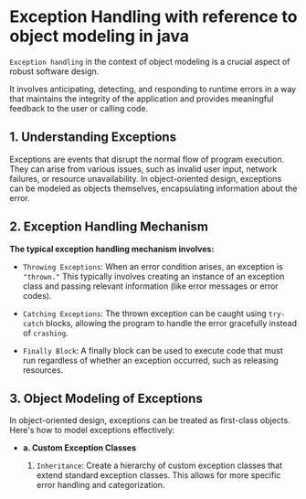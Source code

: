 # Exception Handling with reference to object modeling in java

`Exception handling` in the context of object modeling is a crucial aspect of robust software design.

It involves anticipating, detecting, and responding to runtime errors in a way that maintains the integrity of the application and provides meaningful feedback to the user or calling code.

## 1. Understanding Exceptions

Exceptions are events that disrupt the normal flow of program execution. They can arise from various issues, such as invalid user input, network failures, or resource unavailability. In object-oriented design, exceptions can be modeled as objects themselves, encapsulating information about the error.

## 2. Exception Handling Mechanism

**The typical exception handling mechanism involves:**

- `Throwing Exceptions`: When an error condition arises, an exception is `"thrown."` This typically involves creating an instance of an exception class and passing relevant information (like error messages or error codes).

- `Catching Exceptions`: The thrown exception can be caught using `try-catch` blocks, allowing the program to handle the error gracefully instead of `crashing`.

- `Finally Block`: A finally block can be used to execute code that must run regardless of whether an exception occurred, such as releasing resources.

## 3. Object Modeling of Exceptions

In object-oriented design, exceptions can be treated as first-class objects. Here's how to model exceptions effectively:

- **a. Custom Exception Classes**

  1. `Inheritance`: Create a hierarchy of custom exception classes that extend standard exception classes. This allows for more specific error handling and categorization.
